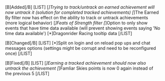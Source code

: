 [B]Added[/B]
[LIST]
[*]Trying to track/untrack an earned achievement will now untrack it (solution for completed tracked achievements)
[*]The Earned By filter now has effect on the ability to track or untrack achievements (more logical behavior)
[*]Feats of Strength filter
[*]Option to only show events that have time data available (will prevent showing events saying 'No time data available')
[*]Dragonrider Racing tooltip data
[/LIST]

[B]Changed[/B]
[LIST]
[*]Split on login and on reload pop ups and chat messages options (settings might be corrupt and need to be reconfigured once)
[/LIST]

[B]Fixed[/B]
[LIST]
[*]Earning a tracked achievement should now also untrack the achievement
[*]Famliar Skies points is now 0 again instead of the previous 5
[/LIST]
